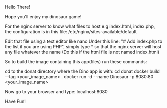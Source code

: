 
Hello There!

Hope you'll enjoy my dinosaur game!

For the nginx server to know what files to host e.g index.html, index.php,
the configuration is in this file: /etc/nginx/sites-available/default

Edit that file using a text editor like nano
Under this line: "# Add index.php to the list if you are using PHP",
simply type * so that the nginx server will host any file whatever the name
	(Do this if the html file is not named index.html)

So to build the image containing this app(files) run these commands:

cd to the donat directory where the Dino app is with:
cd donat 
docker build --tag <your_image_name> .
docker run -d --name Dinosaur -p 8080:80 <your_image_name>

Now go to your browser and type:
localhost:8080

Have Fun!
